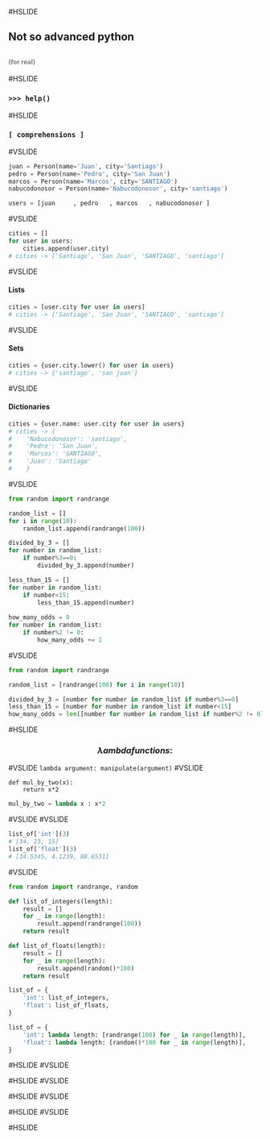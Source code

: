 #HSLIDE
## Not so advanced python
## <span style="font-size:0.6em; color:gray">(for real)</span> 

#HSLIDE
### `>>> help()`

#HSLIDE
### `[ comprehensions ]`
#VSLIDE
```python
juan = Person(name='Juan', city='Santiago')
pedro = Person(name='Pedro', city='San Juan')
marcos = Person(name='Marcos', city='SANTIAGO')
nabucodonosor = Person(name='Nabucodonosor', city='santiago')

users = [juan     , pedro   , marcos   , nabucodonosor ]
```
#VSLIDE
```python
cities = []
for user in users:
    cities.append(user.city)
# cities -> ['Santiago', 'San Juan', 'SANTIAGO', 'santiago']
```
#VSLIDE
#### Lists
```python
cities = [user.city for user in users]
# cities -> ['Santiago', 'San Juan', 'SANTIAGO', 'santiago']
```
#VSLIDE
#### Sets
```python
cities = {user.city.lower() for user in users}
# cities -> {'santiago', 'san juan'}
```
#VSLIDE
#### Dictionaries
```python
cities = {user.name: user.city for user in users}
# cities -> {
#    'Nabucodonosor': 'santiago',
#    'Pedro': 'San Juan',
#    'Marcos': 'SANTIAGO',
#    'Juan': 'Santiago'
#    }
```
#VSLIDE
```python
from random import randrange

random_list = []
for i in range(10):
    random_list.append(randrange(100))

divided_by_3 = []
for number in random_list:
    if number%3==0:
        divided_by_3.append(number)

less_than_15 = []
for number in random_list:
    if number<15:
        less_than_15.append(number)
        
how_many_odds = 0 
for number in random_list:
    if number%2 != 0:
        how_many_odds += 1
```
#VSLIDE
```python
from random import randrange

random_list = [randrange(100) for i in range(10)]

divided_by_3 = [number for number in random_list if number%3==0]
less_than_15 = [number for number in random_list if number<15]
how_many_odds = len([number for number in random_list if number%2 != 0])
```

#HSLIDE
### $$\lambda ambda  functions:$$
#VSLIDE
`lambda argument: manipulate(argument)`
#VSLIDE
```
def mul_by_two(x):
    return x*2
```
```python
mul_by_two = lambda x : x*2
``` 
<!-- .element: class="fragment" -->
#VSLIDE
#VSLIDE
```python
list_of['int'](3)
# [34, 23, 15]
list_of['float'](3)
# [34.5345, 4.1239, 88.6531]
```
#VSLIDE
```python
from random import randrange, random

def list_of_integers(length): 
    result = []
    for _ in range(length):
        result.append(randrange(100))
    return result

def list_of_floats(length): 
    result = []
    for _ in range(length):
        result.append(random()*100)
    return result

list_of = {
    'int': list_of_integers,
    'float': list_of_floats,
}
```

```python
list_of = {
    'int': lambda length: [randrange(100) for _ in range(length)],
    'float': lambda length: [random()*100 for _ in range(length)],
}
```
<!-- .element: class="fragment" -->


#HSLIDE
#VSLIDE


#HSLIDE
#VSLIDE

#HSLIDE
#VSLIDE

#HSLIDE
#VSLIDE

#HSLIDE

